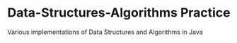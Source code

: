 # Data-Structures-Algorithms Practice
Various implementations of Data Structures and Algorithms in Java
